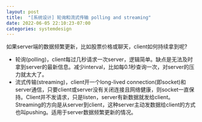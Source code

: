 ```yaml
---
layout: post
title:  "[系统设计] 轮询和流式传输 polling and streaming"
date: 2022-06-05 22:10:23-07:00
categories: systemdesign
---
```

如果server端的数据频繁更新，比如股票价格或聊天，client如何持续拿到呢?
- 轮询(polling)，client每过几秒请求一次server，逻辑简单。缺点是无法及时拿到server的最新信息。减少interval，比如每0.1秒查询一次，对server的压力就太大了。
- 流式传输(streaming)，client开一个long-lived connection(即socket)和server通信，只要client或server没有关闭连接且网络健康，则socket一直保持。Client并不发请求，只是listen，server有新数据就发给client。Streaming的方向是从server到client，这种server主动发数据给client的方式也叫pushing。适用于server数据频繁更新的情况。
